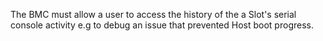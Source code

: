 The BMC must allow a user to access the history of the a Slot's serial console
activity e.g to debug an issue that prevented Host boot progress.
